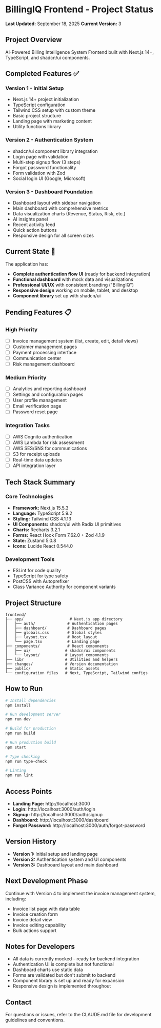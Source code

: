 # BillingIQ Frontend - Project Status

**Last Updated:** September 18, 2025
**Current Version:** 3

## Project Overview
AI-Powered Billing Intelligence System Frontend built with Next.js 14+, TypeScript, and shadcn/ui components.

## Completed Features ✅

### Version 1 - Initial Setup
- Next.js 14+ project initialization
- TypeScript configuration
- Tailwind CSS setup with custom theme
- Basic project structure
- Landing page with marketing content
- Utility functions library

### Version 2 - Authentication System
- shadcn/ui component library integration
- Login page with validation
- Multi-step signup flow (3 steps)
- Forgot password functionality
- Form validation with Zod
- Social login UI (Google, Microsoft)

### Version 3 - Dashboard Foundation
- Dashboard layout with sidebar navigation
- Main dashboard with comprehensive metrics
- Data visualization charts (Revenue, Status, Risk, etc.)
- AI insights panel
- Recent activity feed
- Quick action buttons
- Responsive design for all screen sizes

## Current State 🚧

The application has:
- **Complete authentication flow UI** (ready for backend integration)
- **Functional dashboard** with mock data and visualizations
- **Professional UI/UX** with consistent branding ("BillingIQ")
- **Responsive design** working on mobile, tablet, and desktop
- **Component library** set up with shadcn/ui

## Pending Features 📋

### High Priority
- [ ] Invoice management system (list, create, edit, detail views)
- [ ] Customer management pages
- [ ] Payment processing interface
- [ ] Communication center
- [ ] Risk management dashboard

### Medium Priority
- [ ] Analytics and reporting dashboard
- [ ] Settings and configuration pages
- [ ] User profile management
- [ ] Email verification page
- [ ] Password reset page

### Integration Tasks
- [ ] AWS Cognito authentication
- [ ] AWS Lambda for risk assessment
- [ ] AWS SES/SNS for communications
- [ ] S3 for receipt uploads
- [ ] Real-time data updates
- [ ] API integration layer

## Tech Stack Summary

### Core Technologies
- **Framework:** Next.js 15.5.3
- **Language:** TypeScript 5.9.2
- **Styling:** Tailwind CSS 4.1.13
- **UI Components:** shadcn/ui with Radix UI primitives
- **Charts:** Recharts 3.2.1
- **Forms:** React Hook Form 7.62.0 + Zod 4.1.9
- **State:** Zustand 5.0.8
- **Icons:** Lucide React 0.544.0

### Development Tools
- ESLint for code quality
- TypeScript for type safety
- PostCSS with Autoprefixer
- Class Variance Authority for component variants

## Project Structure
```
frontend/
├── app/                    # Next.js app directory
│   ├── auth/              # Authentication pages
│   ├── dashboard/         # Dashboard pages
│   ├── globals.css        # Global styles
│   ├── layout.tsx         # Root layout
│   └── page.tsx           # Landing page
├── components/            # React components
│   ├── ui/               # shadcn/ui components
│   └── layout/           # Layout components
├── lib/                  # Utilities and helpers
├── changes/              # Version documentation
├── public/               # Static assets
└── configuration files   # Next, TypeScript, Tailwind configs
```

## How to Run

```bash
# Install dependencies
npm install

# Run development server
npm run dev

# Build for production
npm run build

# Run production build
npm start

# Type checking
npm run type-check

# Linting
npm run lint
```

## Access Points
- **Landing Page:** http://localhost:3000
- **Login:** http://localhost:3000/auth/login
- **Signup:** http://localhost:3000/auth/signup
- **Dashboard:** http://localhost:3000/dashboard
- **Forgot Password:** http://localhost:3000/auth/forgot-password

## Version History
- **Version 1:** Initial setup and landing page
- **Version 2:** Authentication system and UI components
- **Version 3:** Dashboard layout and main dashboard

## Next Development Phase
Continue with Version 4 to implement the invoice management system, including:
- Invoice list page with data table
- Invoice creation form
- Invoice detail view
- Invoice editing capability
- Bulk actions support

## Notes for Developers
- All data is currently mocked - ready for backend integration
- Authentication UI is complete but not functional
- Dashboard charts use static data
- Forms are validated but don't submit to backend
- Component library is set up and ready for expansion
- Responsive design is implemented throughout

## Contact
For questions or issues, refer to the CLAUDE.md file for development guidelines and conventions.